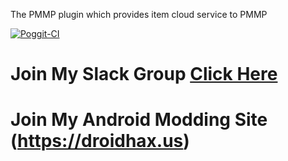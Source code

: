 The PMMP plugin which provides item cloud service to PMMP


[![Poggit-CI](https://poggit.pmmp.io/ci.badge/TylerAndrew/ItemCloud/ItemCloud)](https://poggit.pmmp.io/ci/TylerAndrew/ItemCloud/ItemCloud)

# Join My Slack Group [Click Here](https://join.slack.com/t/ninjamods-team/shared_invite/enQtMjc2OTE0MDc1MzMxLWQ5YTI0MTc3Zjc2MDk2ZGYyMjM0MTNmMDU5ZTcyNDIwNTczZjhkNWFiYjE0MDA5NjRjOWZhM2NhZDIwODlmNzc])

# Join My Android Modding Site (https://droidhax.us)

